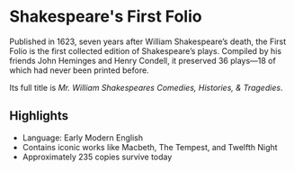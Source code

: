 # Shakespeare's First Folio

Published in 1623, seven years after William Shakespeare’s death, the First Folio is the first collected edition of Shakespeare’s plays. Compiled by his friends John Heminges and Henry Condell, it preserved 36 plays—18 of which had never been printed before.

Its full title is *Mr. William Shakespeares Comedies, Histories, & Tragedies*.

## Highlights
- Language: Early Modern English
- Contains iconic works like Macbeth, The Tempest, and Twelfth Night
- Approximately 235 copies survive today
